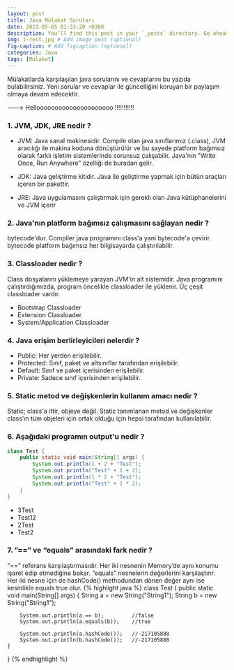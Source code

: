 ```yaml
---
layout: post
title: Java Mülakat Soruları
date: 2021-05-05 01:33:20 +0300
description: You’ll find this post in your `_posts` directory. Go ahead and edit it and re-build the site to see your changes. # Add post description (optional)
img: i-rest.jpg # Add image post (optional)
fig-caption: # Add figcaption (optional)
categories: Java
tags: [Mülakat]
---
```

Mülakatlarda karşılaşılan java sorularını ve cevaplarını bu yazıda bulabilirsiniz. Yeni sorular ve cevaplar ile güncelliğini koruyan bir paylaşım olmaya devam edecektir.

---> Hellooooooooooooooooooooo !!!!!!!!!!!

### 1.  JVM, JDK, JRE nedir ?

* JVM: Java sanal makinesidir. Compile olan java sınıflarımız (.class),  JVM aracılığı ile makina koduna dönüştürülür ve bu sayede platform bağımsız olarak farklı işletim sistemlerinde sorunsuz çalışabilir. Java'nın "Write Once, Run Anywhere" özelliği de buradan gelir.

* JDK: Java geliştirme kitidir. Java ile geliştirme yapmak için bütün araçları içeren bir pakettir.
* JRE: Java uygulamasını çalıştırmak için gerekli olan Java kütüphanelerini ve JVM içerir

### 2.  Java'nın platform bağımsız çalışmasını sağlayan nedir ?
bytecode'dur. Compiler java programını class'a yani bytecode'a çevirir. bytecode platform bağımsız her bilgisayarda çalıştırılabilir.
### 3.  Classloader nedir ?
Class dosyalarını yüklemeye yarayan JVM'in alt sistemidir. Java programını çalıştırdığımızda, program öncelikle classloader ile yüklenir.
Üç çeşit classloader vardır.
* Bootstrap Classloader
* Extension Classloader
* System/Application Classloader

### 4.  Java erişim berlirleyicileri nelerdir ?
* Public:  Her yerden erişilebilir.
* Protected:  Sınıf, paket ve altsınıflar tarafından erişilebilir.
* Default:  Sınıf ve paket içerisinden erişilebilir.
* Private:  Sadece sınıf içerisinden erişilebilir.

### 5.  Static metod ve değişkenlerin kullanım amacı nedir ?
Static; class'a ittir, objeye değil. Static tanımlanan metod ve değişkenler class'ın tüm objeleri için ortak olduğu için hepsi tarafından kullanılabilir.

### 6.  Aşağıdaki programın output'u nedir ?

```java
class Test {
    public static void main(String[] args) {
        System.out.println(1 + 2 + "Test");
        System.out.println("Test" + 1 + 2);
        System.out.println(1 * 2 + "Test");
        System.out.println("Test" + 1 * 2);
    }
}
```
* 3Test
* Test12
* 2Test
* Test2


### 7.  ”==” ve “equals” arasındaki fark nedir ?
“==” referans karşılaştırmasıdır. Her iki nesnenin Memory’de aynı konumu işaret edip etmediğine bakar.
“equals” nesnelerin değerlerini karşılaştırır. Her iki nesne için de hashCode() methodundan dönen değer aynı ise kesinlikle equals true olur.
{% highlight java %}
class Test {
    public static void main(String[] args) {
        String a = new String("String1");
        String b = new String("String1");

        System.out.println(a == b);         //false
        System.out.println(a.equals(b));    //true

        System.out.println(a.hashCode());   //-217105888
        System.out.println(b.hashCode());   //-217105888
    }

}
{% endhighlight %}
